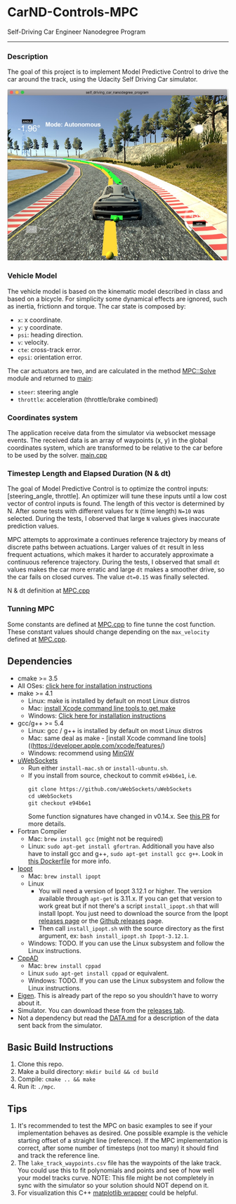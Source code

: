 # CarND-Controls-MPC
Self-Driving Car Engineer Nanodegree Program

---

### Description

The goal of this project is to implement Model Predictive Control to drive the car around the track, using the Udacity Self Driving Car simulator.

![simulator](assets/mpc.jpg)

### Vehicle Model

The vehicle model is based on the kinematic model described in class and based on a bicycle. For simplicity some dynamical effects are ignored, such as inertia, frictionn and torque. The car state is composed by:

- `x`: x coordinate.
- `y`: y coordinate.
- `psi`: heading direction.
- `v`: velocity.
- `cte`: cross-track error.
- `epsi`: orientation error.

The car actuators are two, and are calculated in the method [MPC::Solve](src/MPC.cpp#L165-191) module and returned to [main](src/main.cpp#L131-133):

- `steer`: steering angle
- `throttle`: acceleration (throttle/brake combined)

### Coordinates system

The application receive data from the simulator via websocket message events. The received data is an array of waypoints (x, y) in the global coordinates system, which are transformed to be relative to the car before to be used by the solver. [main.cpp](src/main.cpp#L95-L103)

### Timestep Length and Elapsed Duration (N & dt)

The goal of Model Predictive Control is to optimize the control inputs: [steering_angle, throttle]. An optimizer will tune these inputs until a low cost vector of control inputs is found. The length of this vector is determined by N. After some tests with different values for `N` (time length) `N=10` was selected. During the tests, I observed that large `N` values gives inaccurate prediction values.

MPC attempts to approximate a continues reference trajectory by means of discrete paths between actuations. Larger values of `dt` result in less frequent actuations, which makes it harder to accurately approximate a continuous reference trajectory. During the tests, I observed that small `dt` values makes the car more erratic and large `dt` makes a smoother drive, so the car fails on closed curves. The value `dt=0.15` was finally selected.

N & dt definition at [MPC.cpp](src/MPC.cpp#L14-L15)

### Tunning MPC

Some constants are defined at [MPC.cpp](src/MPC.cpp#L44-L51) to fine tunne the cost function. These constant values should change depending on the `max_velocity` defined at [MPC.cpp](src/MPC.cpp#L42).


## Dependencies

* cmake >= 3.5
 * All OSes: [click here for installation instructions](https://cmake.org/install/)
* make >= 4.1
  * Linux: make is installed by default on most Linux distros
  * Mac: [install Xcode command line tools to get make](https://developer.apple.com/xcode/features/)
  * Windows: [Click here for installation instructions](http://gnuwin32.sourceforge.net/packages/make.htm)
* gcc/g++ >= 5.4
  * Linux: gcc / g++ is installed by default on most Linux distros
  * Mac: same deal as make - [install Xcode command line tools]((https://developer.apple.com/xcode/features/)
  * Windows: recommend using [MinGW](http://www.mingw.org/)
* [uWebSockets](https://github.com/uWebSockets/uWebSockets)
  * Run either `install-mac.sh` or `install-ubuntu.sh`.
  * If you install from source, checkout to commit `e94b6e1`, i.e.
    ```
    git clone https://github.com/uWebSockets/uWebSockets
    cd uWebSockets
    git checkout e94b6e1
    ```
    Some function signatures have changed in v0.14.x. See [this PR](https://github.com/udacity/CarND-MPC-Project/pull/3) for more details.
* Fortran Compiler
  * Mac: `brew install gcc` (might not be required)
  * Linux: `sudo apt-get install gfortran`. Additionall you have also have to install gcc and g++, `sudo apt-get install gcc g++`. Look in [this Dockerfile](https://github.com/udacity/CarND-MPC-Quizzes/blob/master/Dockerfile) for more info.
* [Ipopt](https://projects.coin-or.org/Ipopt)
  * Mac: `brew install ipopt`
  * Linux
    * You will need a version of Ipopt 3.12.1 or higher. The version available through `apt-get` is 3.11.x. If you can get that version to work great but if not there's a script `install_ipopt.sh` that will install Ipopt. You just need to download the source from the Ipopt [releases page](https://www.coin-or.org/download/source/Ipopt/) or the [Github releases](https://github.com/coin-or/Ipopt/releases) page.
    * Then call `install_ipopt.sh` with the source directory as the first argument, ex: `bash install_ipopt.sh Ipopt-3.12.1`.
  * Windows: TODO. If you can use the Linux subsystem and follow the Linux instructions.
* [CppAD](https://www.coin-or.org/CppAD/)
  * Mac: `brew install cppad`
  * Linux `sudo apt-get install cppad` or equivalent.
  * Windows: TODO. If you can use the Linux subsystem and follow the Linux instructions.
* [Eigen](http://eigen.tuxfamily.org/index.php?title=Main_Page). This is already part of the repo so you shouldn't have to worry about it.
* Simulator. You can download these from the [releases tab](https://github.com/udacity/self-driving-car-sim/releases).
* Not a dependency but read the [DATA.md](./DATA.md) for a description of the data sent back from the simulator.


## Basic Build Instructions


1. Clone this repo.
2. Make a build directory: `mkdir build && cd build`
3. Compile: `cmake .. && make`
4. Run it: `./mpc`.

## Tips

1. It's recommended to test the MPC on basic examples to see if your implementation behaves as desired. One possible example
is the vehicle starting offset of a straight line (reference). If the MPC implementation is correct, after some number of timesteps
(not too many) it should find and track the reference line.
2. The `lake_track_waypoints.csv` file has the waypoints of the lake track. You could use this to fit polynomials and points and see of how well your model tracks curve. NOTE: This file might be not completely in sync with the simulator so your solution should NOT depend on it.
3. For visualization this C++ [matplotlib wrapper](https://github.com/lava/matplotlib-cpp) could be helpful.

